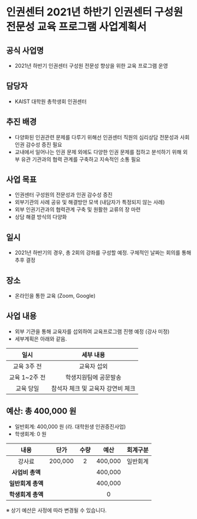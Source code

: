 인권센터 2021년 하반기 인권센터 구성원 전문성 교육 프로그램 사업계획서
===

## 공식 사업명
- 2021년 하반기 인권센터 구성원 전문성 향상을 위한 교육 프로그램 운영

## 담당자
- KAIST 대학원 총학생회 인권센터

## 추진 배경
- 다양화된 인권관련 문제를 다루기 위해선 인권센터 직원의 심리상담 전문성과 사회 인권 감수성 증진 필요
- 교내에서 일어나는 인권 문제 외에도 다양한 인권 문제를 접하고 분석하기 위해 외부 유관 기관과의 협력 관계를 구축하고 지속적인 소통 필요 

## 사업 목표
- 인권센터 구성원의 전문성과 인권 감수성 증진
- 외부기관의 사례 공유 및 해결방안 모색 (내담자가 특정되지 않는 사례)
- 외부 인권기관과의 협력관계 구축 및 원활한 교류의 장 마련
- 상담 해결 방식의 다양화

## 일시
- 2021년 하반기의 경우, 총 2회의 강좌를 구성할 예정. 구체적인 날짜는 회의를 통해 추후 결정

## 장소
- 온라인을 통한 교육 (Zoom, Google)


## 사업 내용
- 외부 기관을 통해 교육자를 섭외하여 교육프로그램 진행 예정 (강사 미정)
- 세부계획은 아래와 같음. 

|        일시       |               세부 내용              |
|:-----------------:|:------------------------------------:|
|    교육 3주 전    |              교육자 섭외             |
|   교육 1~2주 전   |         학생지원팀에 공문발송        |
|      교육 당일    |   참석자 체크 및 교육자 강연비 체크  |



## 예산: 총 400,000 원
- 일반회계: 400,000 원 (라. 대학원생 인권증진사업)
- 학생회계: 0 원 

| **내용** | **단가** | **수량** | **예산** | **회계구분** | 
|:---:|:---:|:---:|:---:|:---:| 
| 강사료 | 200,000 | 2 | 400,000 | 일반회계 | 
| **사업비 총액** |  |  |  400,000 | |
| **일반회계 총액** |  |  | 400,000 | |
| **학생회계 총액** |  |  | 0 | |

※ 상기 예산은 사정에 따라 변경될 수 있습니다.
